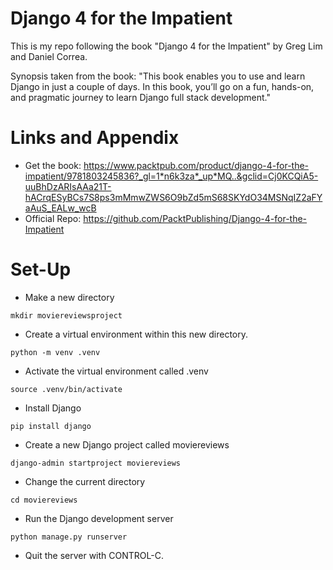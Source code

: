 # Django 4 for the Impatient
This is my repo following the book "Django 4 for the Impatient" by Greg Lim and Daniel Correa.

Synopsis taken from the book: "This book enables you to use and learn Django in just a couple of days. In this book, you’ll go on a fun, hands-on, and pragmatic journey to learn Django full stack development."

Links and Appendix
========================================================

- Get the book: https://www.packtpub.com/product/django-4-for-the-impatient/9781803245836?_gl=1*n6k3za*_up*MQ..&gclid=Cj0KCQiA5-uuBhDzARIsAAa21T-hACrqESyBCs7S8ps3mMmwZWS6O9bZd5mS68SKYdO34MSNqIZ2aFYaAuS_EALw_wcB
- Official Repo: https://github.com/PacktPublishing/Django-4-for-the-Impatient

Set-Up
========================================================

* Make a new directory

```shell
mkdir moviereviewsproject
```

* Create a virtual environment within this new directory. 

```shell
python -m venv .venv
```

* Activate the virtual environment called .venv
```shell
source .venv/bin/activate
```

* Install Django
```shell
pip install django
```

* Create a new Django project called moviereviews 
```shell
django-admin startproject moviereviews
```

* Change the current directory
```shell
cd moviereviews
```

* Run the Django development server
```shell
python manage.py runserver
```

* Quit the server with CONTROL-C.
